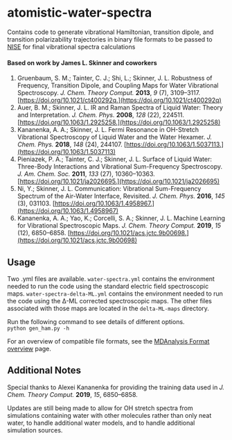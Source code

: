 # atomistic-water-spectra
 
Contains code to generate vibrational Hamiltonian, transition dipole, and transition polarizability trajectories in binary file formats to be passed to [NISE](https://github.com/GHlacour/NISE_2017) for final vibrational spectra calculations  

#### Based on work by James L. Skinner and coworkers
1. Gruenbaum, S. M.; Tainter, C. J.; Shi, L.; Skinner, J. L. Robustness of Frequency, Transition Dipole, and Coupling Maps for Water Vibrational Spectroscopy. *J. Chem. Theory Comput.* **2013**, *9* (7), 3109–3117. [https://doi.org/10.1021/ct400292q.](https://doi.org/10.1021/ct400292q)  
2. Auer, B. M.; Skinner, J. L. IR and Raman Spectra of Liquid Water: Theory and Interpretation. *J. Chem. Phys.* **2008**, *128* (22), 224511. [https://doi.org/10.1063/1.2925258.](https://doi.org/10.1063/1.2925258)
3. Kananenka, A. A.; Skinner, J. L. Fermi Resonance in OH-Stretch Vibrational Spectroscopy of Liquid Water and the Water Hexamer. *J. Chem. Phys.* **2018**, *148* (24), 244107. [https://doi.org/10.1063/1.5037113.](https://doi.org/10.1063/1.5037113)
4. Pieniazek, P. A.; Tainter, C. J.; Skinner, J. L. Surface of Liquid Water: Three-Body Interactions and Vibrational Sum-Frequency Spectroscopy. *J. Am. Chem. Soc.* **2011**, *133* (27), 10360–10363. [https://doi.org/10.1021/ja2026695.](https://doi.org/10.1021/ja2026695)
5. Ni, Y.; Skinner, J. L. Communication: Vibrational Sum-Frequency Spectrum of the Air-Water Interface, Revisited. *J. Chem. Phys.* **2016**, *145* (3), 031103. [https://doi.org/10.1063/1.4958967.](https://doi.org/10.1063/1.4958967)
6. Kananenka, A. A.; Yao, K.; Corcelli, S. A.; Skinner, J. L. Machine Learning for Vibrational Spectroscopic Maps. *J. Chem. Theory Comput.* **2019**, *15* (12), 6850–6858. [https://doi.org/10.1021/acs.jctc.9b00698.](https://doi.org/10.1021/acs.jctc.9b00698)



## Usage

Two .yml files are available. ```water-spectra.yml``` contains the environment needed to run the code using the standard electric field spectroscopic maps. ```water-spectra-delta-ML.yml``` contains the environment needed to run the code using the ∆-ML corrected spectroscopic maps. The other files associated with those maps are located in the ```delta-ML-maps``` directory.

Run the following command to see details of different options.  
``` python gen_ham.py -h ```  

For an overview of compatible file formats, see the [MDAnalysis Format overview](https://userguide.mdanalysis.org/stable/formats/index.html) page. 


## Additional Notes

Special thanks to Alexei Kananenka for providing the training data used in *J. Chem. Theory Comput.* **2019**, *15*, 6850–6858. 

Updates are still being made to allow for OH stretch spectra from simulations containing water with other molecules rather than only neat water, to handle additional water models, and to handle additional simulation sources.
